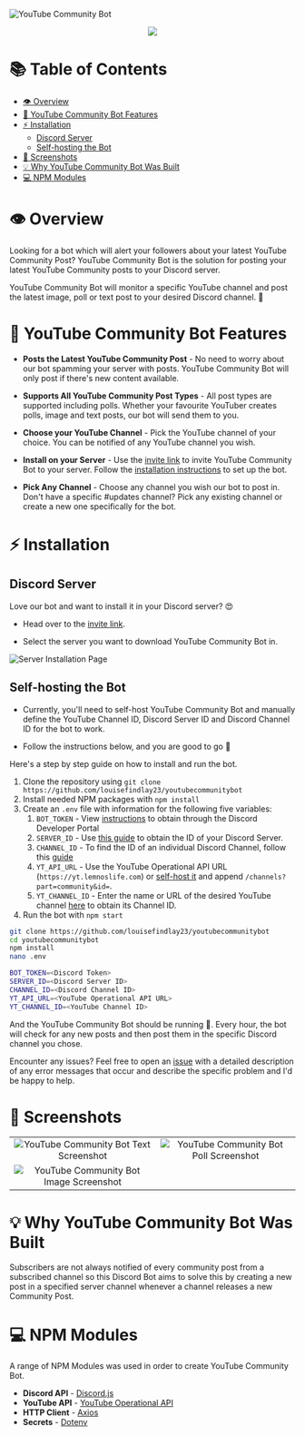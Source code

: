 ![YouTube Community Bot](https://socialify.git.ci/louisefindlay23/youtubecommunitybot/image?description=1&logo=https%3A%2F%2Fviewsfly.b-cdn.net%2Fwp-content%2Fuploads%2F2021%2F08%2FYouTube-Community.jpg&name=1&theme=Dark)

<div align="center">
<img src="https://forthebadge.com/images/badges/made-with-javascript.svg">
</div>

# 📚 Table of Contents

- [👁 Overview](#-overview)
- [🎯 YouTube Community Bot Features](#-youtube-community-bot-features)
- [⚡ Installation](#-installation)
  - [Discord Server](#-discord-server)
  - [Self-hosting the Bot](#-self-hosting-the-bot)
- [👀 Screenshots](#-screenshots)
- [💡 Why YouTube Community Bot Was Built](#-why-youtube-community-bot-was-built)
- [💻 NPM Modules](#-npm-modules)

# 👁 Overview

Looking for a bot which will alert your followers about your latest YouTube Community Post? YouTube Community Bot is the solution for posting your latest YouTube Community posts to your Discord server.

YouTube Community Bot will monitor a specific YouTube channel and post the latest image, poll or text post to your desired Discord channel. 🚀

# 🎯 YouTube Community Bot Features

- **Posts the Latest YouTube Community Post** - No need to worry about our bot spamming your server with posts. YouTube Community Bot will only post if there's new content available.

- **Supports All YouTube Community Post Types** - All post types are supported including polls. Whether your favourite YouTuber creates polls, image and text posts, our bot will send them to you.

- **Choose your YouTube Channel** - Pick the YouTube channel of your choice. You can be notified of any YouTube channel you wish.

- **Install on your Server** - Use the [invite link](https://discord.com/api/oauth2/authorize?client_id=1040986118193168434&permissions=19456&scope=bot) to invite YouTube Community Bot to your server. Follow the [installation instructions](#-installation) to set up the bot.

- **Pick Any Channel** - Choose any channel you wish our bot to post in. Don't have a specific #updates channel? Pick any existing channel or create a new one specifically for the bot.

# ⚡ Installation

## Discord Server

Love our bot and want to install it in your Discord server? 😍

- Head over to the [invite link](https://discord.com/api/oauth2/authorize?client_id=1040986118193168434&permissions=19456&scope=bot).

- Select the server you want to download YouTube Community Bot in.

![Server Installation Page](https://user-images.githubusercontent.com/26024131/204139007-8208bda2-b7eb-4d66-8958-672dcef6f216.png)

## Self-hosting the Bot

- Currently, you'll need to self-host YouTube Community Bot and manually define the YouTube Channel ID, Discord Server ID and Discord Channel ID for the bot to work.

- Follow the instructions below, and you are good to go 💯

Here's a step by step guide on how to install and run the bot.

1. Clone the repository using `git clone https://github.com/louisefindlay23/youtubecommunitybot`
2. Install needed NPM packages with `npm install`
3. Create an `.env` file with information for the following five variables:
   1. `BOT_TOKEN` - View [instructions](https://discordjs.guide/preparations/setting-up-a-bot-application.html) to obtain through the Discord Developer Portal
   2. `SERVER_ID` - Use [this guide](https://www.alphr.com/discord-find-server-id) to obtain the ID of your Discord Server.
   3. `CHANNEL_ID` - To find the ID of an individual Discord Channel, follow this [guide](https://docs.statbot.net/docs/faq/general/how-find-id/)
   4. `YT_API_URL` - Use the YouTube Operational API URL (`https://yt.lemnoslife.com`) or [self-host it](https://github.com/Benjamin-Loison/YouTube-operational-API) and append `/channels?part=community&id=`.
   5. `YT_CHANNEL_ID` - Enter the name or URL of the desired YouTube channel [here](https://commentpicker.com/youtube-channel-id.php) to obtain its Channel ID.
5. Run the bot with `npm start`

```bash
git clone https://github.com/louisefindlay23/youtubecommunitybot
cd youtubecommunitybot
npm install
nano .env
```

```bash
BOT_TOKEN=<Discord Token>
SERVER_ID=<Discord Server ID>
CHANNEL_ID=<Discord Channel ID>
YT_API_URL=<YouTube Operational API URL>
YT_CHANNEL_ID=<YouTube Channel ID>
```

And the YouTube Community Bot should be running 🚀. Every hour, the bot will check for any new posts and then post them in the specific Discord channel you chose.

Encounter any issues? Feel free to open an [issue](https://github.com/louisefindlay23/youtubecommunitybot/issues/new) with a detailed description of any error messages that occur and describe the specific problem and I'd be happy to help.

# 👀 Screenshots

<div align="center">
<table>
  <tr>
    <td align="center"><img src="https://user-images.githubusercontent.com/26024131/204140476-3fdef5c7-e3a2-4172-9b2f-53958a1b8c7c.png" alt="YouTube Community Bot Text Screenshot"></td>
    <td align="center"><img src="https://user-images.githubusercontent.com/26024131/204140853-69a86636-86f2-46a1-b28d-e0019a0942da.png" alt="YouTube Community Bot Poll Screenshot"></td>
  </tr>
  <tr>
  <td align="center"><img src="https://user-images.githubusercontent.com/26024131/204140814-9b3517fa-718e-421e-9ff3-a8f72392980d.png" alt="YouTube Community Bot Image Screenshot"></td>
  </tr>
</table>
</div>

# 💡 Why YouTube Community Bot Was Built

Subscribers are not always notified of every community post from a subscribed channel so this Discord Bot aims to solve this by creating a new post in a specified server channel whenever a channel releases a new Community Post.

# 💻 NPM Modules

A range of NPM Modules was used in order to create YouTube Community Bot.

- **Discord API** - [Discord.js](https://discord.js.org)
- **YouTube API** - [YouTube Operational API](https://yt.lemnoslife.com)
- **HTTP Client** - [Axios](https://www.npmjs.com/package/axios)
- **Secrets** - [Dotenv](https://github.com/motdotla/dotenv)
